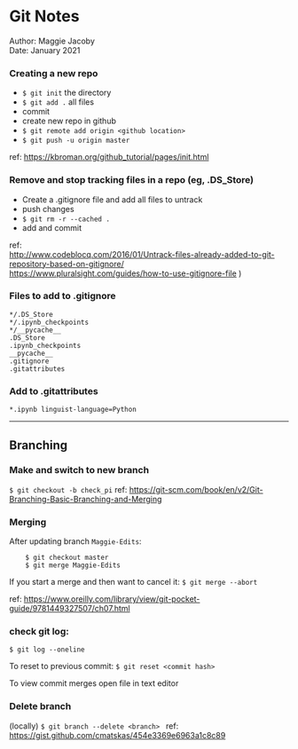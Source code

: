 # Git Notes
Author: Maggie Jacoby<br>
Date: January 2021



### Creating a new repo
- `$ git init` the directory
- `$ git add .` all files
- commit
- create new repo in github 
- `$ git remote add origin <github location>`
- `$ git push -u origin master`

ref: https://kbroman.org/github_tutorial/pages/init.html

### Remove and stop tracking files in a repo (eg, .DS_Store)  
- Create a .gitignore file and add all files to untrack
- push changes
- `$ git rm -r --cached .`
- add and commit

ref:  
http://www.codeblocq.com/2016/01/Untrack-files-already-added-to-git-repository-based-on-gitignore/  
https://www.pluralsight.com/guides/how-to-use-gitignore-file )

### Files to add to .gitignore
```
*/.DS_Store
*/.ipynb_checkpoints
*/__pycache__
.DS_Store
.ipynb_checkpoints
__pycache__
.gitignore
.gitattributes
```

### Add to .gitattributes
```
*.ipynb linguist-language=Python
```

***
## Branching

### Make and switch to new branch

`$ git checkout -b check_pi`
ref: https://git-scm.com/book/en/v2/Git-Branching-Basic-Branching-and-Merging

### Merging

After updating branch `Maggie-Edits`:
```
    $ git checkout master
    $ git merge Maggie-Edits
```
If you start a merge and then want to cancel it: `$ git merge --abort`

ref: https://www.oreilly.com/library/view/git-pocket-guide/9781449327507/ch07.html


### check git log:
`$ git log --oneline`

To reset to previous commit: `$ git reset <commit hash>` 

To view commit merges open file in text editor

### Delete branch
(locally)
`$ git branch --delete <branch> `
ref: https://gist.github.com/cmatskas/454e3369e6963a1c8c89